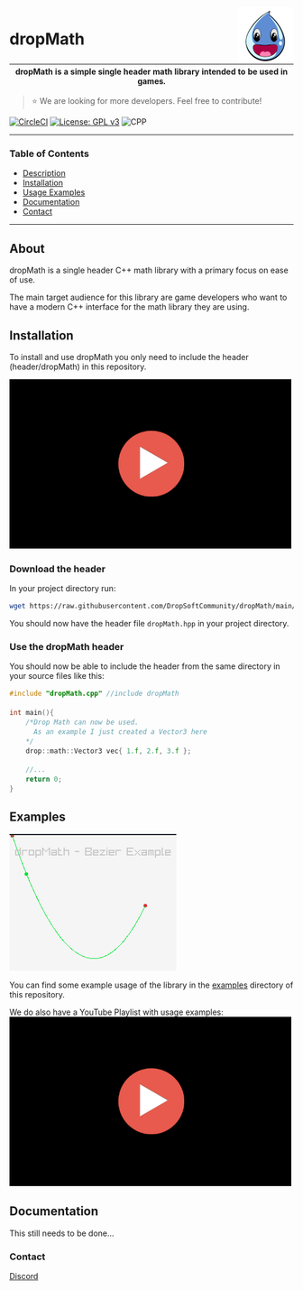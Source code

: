 <img src="./.res/icon.png" align="right" />

# dropMath

| dropMath is a simple single header math library intended to be used in games. |
|-------------------------------------------------------------------------------|

> :star: We are looking for more developers. Feel free to contribute!


[![CircleCI](https://circleci.com/gh/DropSoftCommunity/dropMath/tree/main.svg?style=svg)](https://circleci.com/gh/DropSoftCommunity/dropMath/tree/main)
[![License: GPL v3](https://img.shields.io/badge/License-GPLv3-blue.svg)](https://www.gnu.org/licenses/gpl-3.0)
![CPP](https://img.shields.io/badge/C%2B%2B-00599C?style=for-the-badge&logo=c%2B%2B&logoColor=white)

---

### Table of Contents
- [Description](#about)
- [Installation](#installation)
- [Usage Examples](#examples)
- [Documentation](#documentation)
- [Contact](#contact)


---

## About

dropMath is a single header C++ math library with a primary focus on
ease of use.

The main target audience for this library are game developers who want
to have a modern C++ interface for the math library they are using.

## Installation

To install and use dropMath you only need to include the header (header/dropMath)
in this repository.

[![Installation](./.res/thumb.png)](https://youtu.be/SEkMLR5pExY)

### Download the header

In your project directory run:
```sh
wget https://raw.githubusercontent.com/DropSoftCommunity/dropMath/main/header/dropMath.hpp
```
You should now have the header file `dropMath.hpp` in your project directory.

### Use the dropMath header

You should now be able to include the header from the same directory in your
source files like this:
```C++
#include "dropMath.cpp" //include dropMath

int main(){
	/*Drop Math can now be used.
	  As an example I just created a Vector3 here
	*/
	drop::math::Vector3 vec{ 1.f, 2.f, 3.f };

	//...
	return 0;
}
```

## Examples

![BezierExample](./.res/bezier_example.png)

You can find some example usage of the library in the [examples](./examples/) directory
of this repository.

We do also have a YouTube Playlist with usage examples:
[![ExamplePlaylist](./.res/thumb.png)](https://youtube.com/playlist?list=PLTjUlazALHSAA-VpiKxJCDdx2MRvEnBw1)


## Documentation
This still needs to be done...

### Contact
[Discord](https://discord.dropsoft.org)
